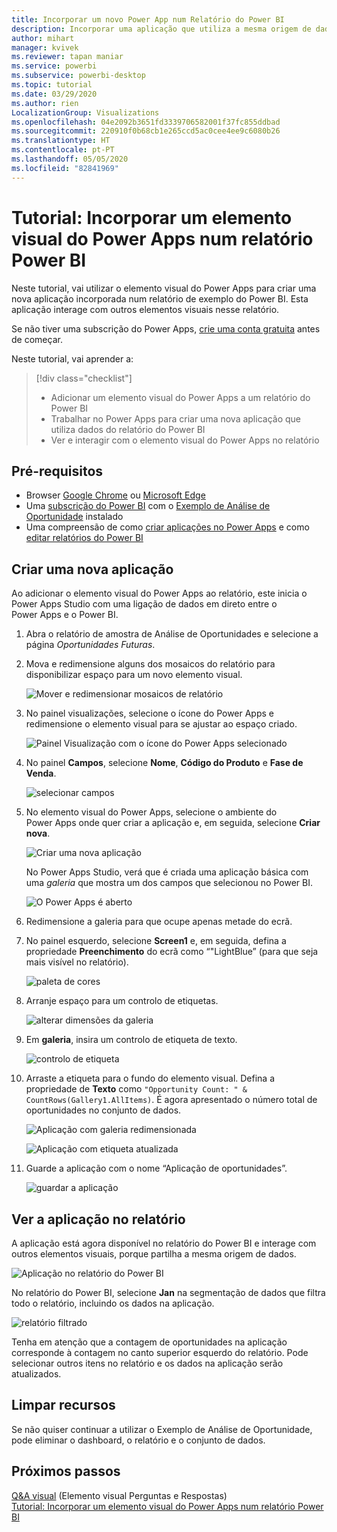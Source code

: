 ```yaml
---
title: Incorporar um novo Power App num Relatório do Power BI
description: Incorporar uma aplicação que utiliza a mesma origem de dados e pode ser filtrada como outros itens de relatório
author: mihart
manager: kvivek
ms.reviewer: tapan maniar
ms.service: powerbi
ms.subservice: powerbi-desktop
ms.topic: tutorial
ms.date: 03/29/2020
ms.author: rien
LocalizationGroup: Visualizations
ms.openlocfilehash: 04e2092b3651fd3339706582001f37fc855ddbad
ms.sourcegitcommit: 220910f0b68cb1e265ccd5ac0cee4ee9c6080b26
ms.translationtype: HT
ms.contentlocale: pt-PT
ms.lasthandoff: 05/05/2020
ms.locfileid: "82841969"
---
```

# <a name="tutorial-embed-a-power-apps-visual-in-a-power-bi-report"></a>Tutorial: Incorporar um elemento visual do Power Apps num relatório Power BI

Neste tutorial, vai utilizar o elemento visual do Power Apps para criar uma nova aplicação incorporada num relatório de exemplo do Power BI. Esta aplicação interage com outros elementos visuais nesse relatório.

Se não tiver uma subscrição do Power Apps, [crie uma conta gratuita](https://web.powerapps.com/signup?redirect=marketing&email=) antes de começar.

Neste tutorial, vai aprender a:
> [!div class="checklist"]
> * Adicionar um elemento visual do Power Apps a um relatório do Power BI
> * Trabalhar no Power Apps para criar uma nova aplicação que utiliza dados do relatório do Power BI
> * Ver e interagir com o elemento visual do Power Apps no relatório

## <a name="prerequisites"></a>Pré-requisitos

* Browser [Google Chrome](https://www.google.com/chrome/browser/) ou [Microsoft Edge](https://www.microsoft.com/windows/microsoft-edge)
* Uma [subscrição do Power BI](https://docs.microsoft.com/power-bi/service-self-service-signup-for-power-bi) com o [Exemplo de Análise de Oportunidade](https://docs.microsoft.com/power-bi/sample-opportunity-analysis#get-the-content-pack-for-this-sample) instalado
* Uma compreensão de como [criar aplicações no Power Apps](https://docs.microsoft.com/powerapps/maker/canvas-apps/data-platform-create-app-scratch) e como [editar relatórios do Power BI](https://docs.microsoft.com/power-bi/service-the-report-editor-take-a-tour)



## <a name="create-a-new-app"></a>Criar uma nova aplicação
Ao adicionar o elemento visual do Power Apps ao relatório, este inicia o Power Apps Studio com uma ligação de dados em direto entre o Power Apps e o Power BI.

1. Abra o relatório de amostra de Análise de Oportunidades e selecione a página *Oportunidades Futuras*. 


2. Mova e redimensione alguns dos mosaicos do relatório para disponibilizar espaço para um novo elemento visual.

    ![Mover e redimensionar mosaicos de relatório](media/power-bi-visualization-powerapp/power-bi-report-page.jpg)

2. No painel visualizações, selecione o ícone do Power Apps e redimensione o elemento visual para se ajustar ao espaço criado.

    ![Painel Visualização com o ícone do Power Apps selecionado](media/power-bi-visualization-powerapp/power-bi-powerapps-icon.jpg)

3. No painel **Campos**, selecione **Nome**, **Código do Produto** e **Fase de Venda**. 

    ![selecionar campos](media/power-bi-visualization-powerapp/power-bi-fields.png)

4. No elemento visual do Power Apps, selecione o ambiente do Power Apps onde quer criar a aplicação e, em seguida, selecione **Criar nova**.

    ![Criar uma nova aplicação](media/power-bi-visualization-powerapp/power-bi-create-new-powerapp.png)

    No Power Apps Studio, verá que é criada uma aplicação básica com uma *galeria* que mostra um dos campos que selecionou no Power BI.

    ![O Power Apps é aberto](media/power-bi-visualization-powerapp/power-bi-power-app.png)

5.  Redimensione a galeria para que ocupe apenas metade do ecrã. 

6. No painel esquerdo, selecione **Screen1** e, em seguida, defina a propriedade **Preenchimento** do ecrã como “"LightBlue” (para que seja mais visível no relatório).

    ![paleta de cores](media/power-bi-visualization-powerapp/power-bi-powerapps-fill.png)

6. Arranje espaço para um controlo de etiquetas. 

    ![alterar dimensões da galeria](media/power-bi-visualization-powerapp/power-bi-powerapps-gallery.png)


8. Em **galeria**, insira um controlo de etiqueta de texto.

   ![controlo de etiqueta](media/power-bi-visualization-powerapp/power-bi-label.png)

7. Arraste a etiqueta para o fundo do elemento visual. Defina a propriedade de **Texto** como `"Opportunity Count: " & CountRows(Gallery1.AllItems)`. É agora apresentado o número total de oportunidades no conjunto de dados.

    ![Aplicação com galeria redimensionada](media/power-bi-visualization-powerapp/power-bi-power-app-label.png)

    ![Aplicação com etiqueta atualizada](media/power-bi-visualization-powerapp/power-bi-label-live.png)

7. Guarde a aplicação com o nome “Aplicação de oportunidades”. 

    ![guardar a aplicação](media/power-bi-visualization-powerapp/power-bi-save-powerapp.png)


## <a name="view-the-app-in-the-report"></a>Ver a aplicação no relatório
A aplicação está agora disponível no relatório do Power BI e interage com outros elementos visuais, porque partilha a mesma origem de dados.

![Aplicação no relatório do Power BI](media/power-bi-visualization-powerapp/power-bi-powerapps-visual.png)

No relatório do Power BI, selecione **Jan** na segmentação de dados que filtra todo o relatório, incluindo os dados na aplicação.

![relatório filtrado](media/power-bi-visualization-powerapp/power-bi-last.png)

Tenha em atenção que a contagem de oportunidades na aplicação corresponde à contagem no canto superior esquerdo do relatório. Pode selecionar outros itens no relatório e os dados na aplicação serão atualizados.


## <a name="clean-up-resources"></a>Limpar recursos
Se não quiser continuar a utilizar o Exemplo de Análise de Oportunidade, pode eliminar o dashboard, o relatório e o conjunto de dados.


## <a name="next-steps"></a>Próximos passos
[Q&A visual](power-bi-visualization-types-for-reports-and-q-and-a.md)   (Elemento visual Perguntas e Respostas)  
[Tutorial: Incorporar um elemento visual do Power Apps num relatório Power BI](https://docs.microsoft.com/powerapps/maker/canvas-apps/powerapps-custom-visual)    
